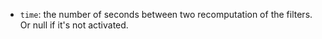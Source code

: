 * `time`: the number of seconds between two recomputation of the filters. Or null if it's not activated.